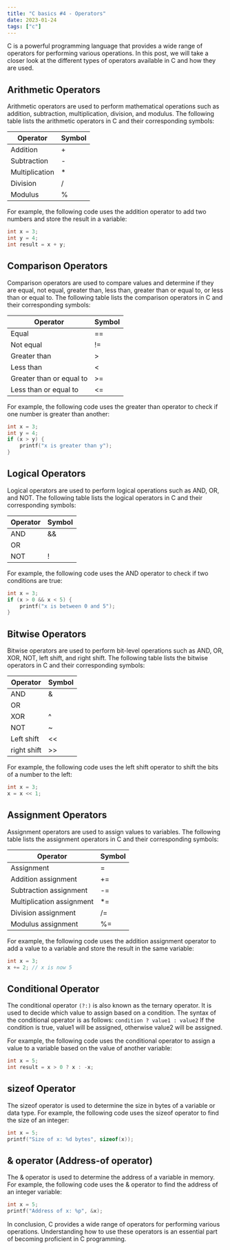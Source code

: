 ```yaml
---
title: "C basics #4 - Operators"
date: 2023-01-24
tags: ["c"]
---
```


C is a powerful programming language that provides a wide range of operators for performing various operations. In this post, we will take a closer look at the different types of operators available in C and how they are used.

## Arithmetic Operators
Arithmetic operators are used to perform mathematical operations such as addition, subtraction, multiplication, division, and modulus. The following table lists the arithmetic operators in C and their corresponding symbols:

|Operator|Symbol|
|--------|-------|
|Addition	|+|
|Subtraction	|-|
|Multiplication	|*|
|Division	|/|
|Modulus	|%|

For example, the following code uses the addition operator to add two numbers and store the result in a variable:

```c
int x = 3;
int y = 4;
int result = x + y;
```

## Comparison Operators
Comparison operators are used to compare values and determine if they are equal, not equal, greater than, less than, greater than or equal to, or less than or equal to. The following table lists the comparison operators in C and their corresponding symbols:

| Operator	| Symbol |
|-----------|--------|
|Equal|	==|
|Not equal|	!=|
|Greater than|	>|
|Less than|	<|
|Greater than or equal to|	>=|
|Less than or equal to|	<=|

For example, the following code uses the greater than operator to check if one number is greater than another:

```c
int x = 3;
int y = 4;
if (x > y) {
    printf("x is greater than y");
}
```

## Logical Operators
Logical operators are used to perform logical operations such as AND, OR, and NOT. The following table lists the logical operators in C and their corresponding symbols:


|  Operator | Symbol |
|---------| ------ |
| AND | && |
| OR	| || |
| NOT |	! |


For example, the following code uses the AND operator to check if two conditions are true:

```c
int x = 3;
if (x > 0 && x < 5) {
    printf("x is between 0 and 5");
}
```

## Bitwise Operators
Bitwise operators are used to perform bit-level operations such as AND, OR, XOR, NOT, left shift, and right shift. The following table lists the bitwise operators in C and their corresponding symbols:

|Operator	|Symbol|
|---------|-------|
|AND	|&|
|OR	| || |
|XOR	|^|
|NOT	|~|
|Left shift	|<<|
|right shift |>>|

For example, the following code uses the left shift operator to shift the bits of a number to the left:

```c
int x = 3;
x = x << 1;
```

## Assignment Operators
Assignment operators are used to assign values to variables. The following table lists the assignment operators in C and their corresponding symbols:

|Operator|	Symbol|
|--------|----------|
|Assignment	|=|
|Addition assignment	|+=|
|Subtraction assignment	|-=|
|Multiplication assignment	|*=|
|Division assignment	|/=|
|Modulus	assignment | %= |

For example, the following code uses the addition assignment operator to add a value to a variable and store the result in the same variable:

```c
int x = 3;
x += 2; // x is now 5
```

## Conditional Operator
The conditional operator `(?:)` is also known as the ternary operator. It is used to decide which value to assign based on a condition. The syntax of the conditional operator is as follows:
`
condition ? value1 : value2
`
If the condition is true, value1 will be assigned, otherwise value2 will be assigned.

For example, the following code uses the conditional operator to assign a value to a variable based on the value of another variable:

```c
int x = 5;
int result = x > 0 ? x : -x;
```

## sizeof Operator
The sizeof operator is used to determine the size in bytes of a variable or data type. For example, the following code uses the sizeof operator to find the size of an integer:

```c
int x = 5;
printf("Size of x: %d bytes", sizeof(x));
```

## & operator (Address-of operator)
The & operator is used to determine the address of a variable in memory. For example, the following code uses the & operator to find the address of an integer variable:

```c
int x = 5;
printf("Address of x: %p", &x);
```

In conclusion, C provides a wide range of operators for performing various operations. Understanding how to use these operators is an essential part of becoming proficient in C programming.

